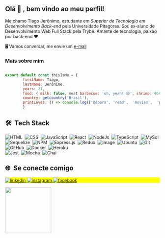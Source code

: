 ## Olá 👋 , bem vindo ao meu perfil!

Me chamo Tiago Jerônimo, estudante em *Superior de Tecnologia em Desenvolvimento Back-end* pela Universidade Pitagoras. Sou ex-aluno de Desenvolvimento Web Full Stack pela Trybe. Amante de tecnologia, paixão por back-end ♥️
 <p> 
🖥️ Vamos conversar, me envie um <a href="mailto:dev.tiagojeronimo@gmail.com?subject=Contact"> e-mail </a>  
</p>
  

###  Mais sobre mim

```  js

export default const thisIsMe = {
		firstName: Tiago,
		lastName: Jerônimo,
		years: 21,
		food: { milk: false, meat barbecue: 'oh, yeah! 😄', shrimp: 404 },
		country: getcountry('Brasil'),
		printLoves: () => console.log(['Débora', 'read',  'movies',  'philosophy',  'liturgy'].join(', '))
		}	

```


 ## 🛠 &nbsp;Tech Stack
 
![HTML](https://img.shields.io/badge/-HTML-05122A?style=flat&logo=HTML5)&nbsp;
![CSS](https://img.shields.io/badge/-CSS-05122A?style=flat&logo=CSS3&logoColor=1572B6)&nbsp;
![JavaScript](https://img.shields.io/badge/-JavaScript-05122A?style=flat&logo=javascript)&nbsp;
![React](https://img.shields.io/badge/-React-05122A?style=flat&logo=react)&nbsp;
![NodeJs](https://img.shields.io/badge/-Node.js-05122A?style=flat&logo=node.js)&nbsp;
![TypeScript](https://img.shields.io/badge/TypeScript-007ACC?style=flat&logo=typescript&logoColor=white)&nbsp;
![MySql](https://img.shields.io/badge/MySQL-005C84?style=flat&logo=mysql&logoColor=white)&nbsp;
![Sequelize](https://img.shields.io/badge/Sequelize-52B0E7?style=flat&logo=Sequelize&logoColor=white)&nbsp;
![NPM](https://img.shields.io/badge/NPM-%23000000.svg?style=flat&logo=npm&logoColor=white)&nbsp;
![Express.js](https://img.shields.io/badge/express.js-%23404d59.svg?style=flat&logo=express&logoColor=%2361DAFB)&nbsp;
![Redux](https://img.shields.io/badge/Redux-593D88?style=flat&logo=redux&logoColor=white)&nbsp;
![image](https://img.shields.io/badge/JWT-000000?style=flat&logo=JSON%20web%20tokens&logoColor=white)&nbsp;	
![Ubuntu](https://img.shields.io/badge/Ubuntu-E95420?style=flat&logo=ubuntu&logoColor=white)&nbsp;
![Git](https://img.shields.io/badge/-Git-05122A?style=flat&logo=git)&nbsp;
![GitHub](https://img.shields.io/badge/-GitHub-05122A?style=flat&logo=github)&nbsp;
![Docker](https://img.shields.io/badge/Docker-2CA5E0?style=flat&logo=docker&logoColor=white)&nbsp;
![Heroku](https://img.shields.io/badge/Heroku-430098?style=flat&logo=heroku&logoColor=white)&nbsp;		
![Jest](https://img.shields.io/badge/Jest-C21325?style=flat&logo=jest&logoColor=white)&nbsp;
![Mocha](https://img.shields.io/badge/Mocha-8D6748?style=flat&logo=Mocha&logoColor=white)&nbsp;
![Chai](https://img.shields.io/badge/chai-A30701?style=flat&logo=chai&logoColor=white)&nbsp;


## 🌐&nbsp; Se conecte comigo 
<p align="left" style="background:yellow">
<a href="https://linkedin.com/in/tiago-jerônimo-a37093226" target="_blank">
  <img align="center" src="https://img.shields.io/badge/-TiagoJeronimo-05122A?style=flat&logo=linkedin" alt="linkedin"/>
</a>
<a href="https://instagram.com/the.jeronimo" target="_blank">
 <img align="center" src="https://img.shields.io/badge/-@the.jeronimo-05122A?style=flat&logo=instagram" alt="instagram"/>
</a>
<a href="https://www.facebook.com/profile.php?id=100006681931094" target="_blank">
 <img align="center" src="https://img.shields.io/badge/-TiagoJeronimo-05122A?style=flat&logo=facebook" alt="facebook"/>
</a>
</p>

<div align="left">
<a href="https://github.com/tiago-jeronimo">
<img height="150em" src="https://github-readme-stats.vercel.app/api/top-langs/?username=tiago-jeronimo&theme=dracula&hide_border=false&&layout=compact"/>
</a>
</div>
